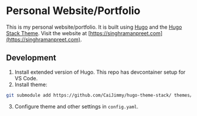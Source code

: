 # Personal Website/Portfolio

This is my personal website/portfolio. It is built using [Hugo](https://gohugo.io/) and the [Hugo Stack Theme](https://themes.gohugo.io/themes/hugo-theme-stack/). Visit the website at [https://singhramanpreet.com](https://singhramanpreet.com).

## Development

1. Install extended version of Hugo. This repo has devcontainer setup for VS Code.
2. Install theme:

```bash
git submodule add https://github.com/CaiJimmy/hugo-theme-stack/ themes/hugo-theme-stack
```

3. Configure theme and other settings in `config.yaml`.